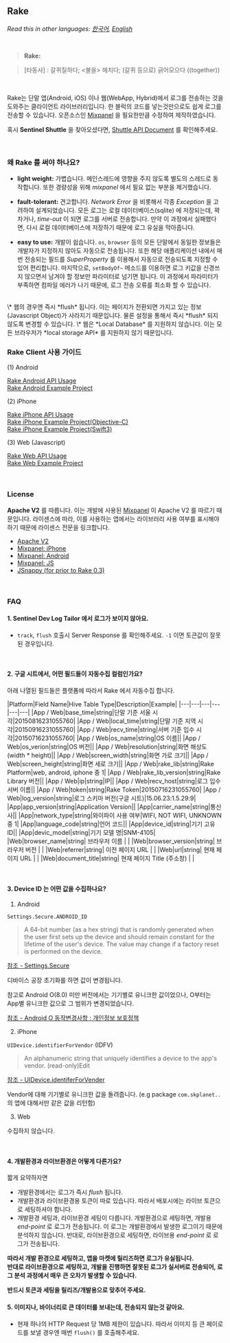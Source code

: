 ## Rake

_Read this in other languages: [한국어](https://github.com/skpdi/rake-document/wiki/0.-Home-(%ED%95%9C%EA%B5%AD%EC%96%B4)), [English](https://github.com/skpdi/rake-document/wiki/0.-Home-(English))_

<br/>

> **Rake:** 

> [타동사]
> : 갈퀴질하다; <불을> 헤치다; (갈퀴 등으로) 긁어모으다 ((together))

<br/>

Rake는 단말 앱(Android, iOS) 이나 웹(WebApp, Hybrid)에서 로그를 전송하는 것을 도와주는 클라이언트 라이브러리입니다. 한 블럭의 코드를 넣는것만으로도 쉽게 로그를 전송할 수 있습니다. 오픈소스인 [Mixpanel](https://github.com/mixpanel) 을 필요한만큼 수정하여 제작하였습니다.

혹시 **Sentinel Shuttle** 을 찾아오셨다면, [Shuttle API Document](https://github.com/skpdi/sentinel-document/wiki/Sentinel-Shuttle) 를 확인해주세요.

<br/>

### 왜 Rake 를 써야 하나요?

- **light weight:** 가볍습니다. 메인스레드에 영향을 주지 않도록 별도의 스레드로 동작합니다. 또한 경량성을 위해 *mixpanel* 에서 필요 없는 부분을 제거했습니다.

- **fault-tolerant:** 견고합니다. *Network Error* 을 비롯해서 각종 *Exception* 을 고려하여 설계되었습니다. 모든 로그는 로컬 데이터베이스(sqlite) 에 저장되는데, 꽉차거나, *time-out* 이 되면 로그를 서버로 전송합니다. 만약 이 과정에서 실패했다면, 다시 로컬 데이터베이스에 저장하기 때문에 로그 유실을 막아줍니다.

- **easy to use:** 개발이 쉽습니다. `os`, `browser` 등의 모든 단말에서 동일한 정보들은 개발자가 지정하지 않아도 자동으로 전송됩니다. 또한 해당 애플리케이션 내에서 매번 전송되는 필드를 *SuperProperty* 를 이용해서 자동으로 전송되도록 지정할 수 있어 편리합니다.  마지막으로, `setBodyOf~` 메소드를 이용하면 로그 키값을 신경쓰지 않으면서 남겨야 할 정보만 파라미터로 넘기면 됩니다. 이 과정에서 파라미터가 부족하면 컴파일 에러가 나기 때문에, 로그 전송 오류를 최소화 할 수 있습니다.

<br/>  
\* 웹의 경우엔 즉시 *flush* 됩니다. 이는 페이지가 전환되면 가지고 있는 정보(Javascript Object)가 사라지기 때문입니다. 물론 설정을 통해서 즉시 *flush* 되지 않도록 변경할 수 있습니다.  
\* 웹은 *Local Database* 를 지원하지 않습니다. 이는 모든 브라우저가 *local storage API* 를 지원하지 않기 때문입니다.

<br/>

### Rake Client 사용 가이드

(1) Android

[Rake Android API Usage](https://github.com/skpdi/rake-document/wiki/1.-Rake-Android-(%ED%95%9C%EA%B5%AD%EC%96%B4))  
[Rake Android Example Project](https://github.com/skpdi/rake-android/tree/master/rake_example)

(2) iPhone

[Rake iPhone API Usage](https://github.com/skpdi/rake-document/wiki/2.-Rake-iPhone-(%ED%95%9C%EA%B5%AD%EC%96%B4))  
[Rake iPhone Example Project(Objective-C)](https://github.com/skpdi/rake-iphone/tree/master/rake-iOS-example-Objc)   
[Rake iPhone Example Project(Swift3)](https://github.com/skpdi/rake-iphone/tree/master/rake-iOS-example-Swift)

(3) Web (Javascript)

[Rake Web API Usage](https://github.com/skpdi/rake-document/wiki/3.-Rake-Web)  
[Rake Web Example Project](https://github.com/skpdi/rake-web/tree/master/example)

<br/>

### License

**Apache V2** 를 따릅니다. 이는 개발에 사용된 [Mixpanel](https://github.com/mixpanel) 이 Apache V2 를 따르기 때문입니다. 라이센스에 따라, 이를 사용하는 앱에서는 라이브러리 사용 여부를 표시해야 하기 때문에 라이센스 전문을 링크합니다.

- [Apache V2](http://www.apache.org/licenses/LICENSE-2.0.html)
- [Mixpanel: iPhone](https://github.com/mixpanel/mixpanel-iphone/blob/master/LICENSE)
- [Mixpanel: Android](https://github.com/mixpanel/mixpanel-android/blob/master/LICENSE)
- [Mixpanel: JS](https://github.com/mixpanel/mixpanel-js/blob/master/LICENSE)
- [JSnappy (for prior to Rake 0.3)](https://code.google.com/p/jsnappy/source/browse/trunk/LICENCE.txt)

<br/>

### FAQ

#### 1. Sentinel Dev Log Tailor 에서 로그가 보이지 않아요.

- `track`, `flush` 호출시 Server Response 를 확인해주세요. `-1` 이면 토큰값이 잘못된 경우입니다. 

<br/>

#### 2. 구글 시트에서, 어떤 필드들이 자동수집 컬럼인가요?

아래 나열된 필드들은 플랫폼에 따라서 Rake 에서 자동수집 합니다.

|Platform|Field Name|Hive Table Type|Description|Example|
|---|---|---|---|---|---|
|App / Web|base_time|string|단말 기준 서울 시각|20150816231055760|
|App / Web|local_time|string|단말 기준 지역 시각|20150916231055760|
|App / Web|recv_time|string|서버 기준 입수 시각|20150716231055760|
|App / Web|os_name|string|OS 이름||
|App / Web|os_verion|string|OS 버전||
|App / Web|resolution|string|화면 해상도 (width * height)||
|App / Web|screen_width|string|화면 가로 크기||
|App / Web|screen_height|string|화면 세로 크기||
|App / Web|rake_lib|string|Rake Platform|web, android, iphone 중 1|
|App / Web|rake_lib_version|string|Rake Library 버전||
|App / Web|ip|string|IP||
|App / Web|recv_host|string|로그 입수 서버 이름||
|App / Web|token|string|Rake Token|20150716231055760|
|App / Web|log_version|string|로그 스키마 버전(구글 시트)|15.06.23:1.5.29:9|
|App|app_version|string|Application Version||
|App|carrier_name|string|통신사||
|App|network_type|string|와이파이 사용 여부|WIFI, NOT WIFI, UNKNOWN 중 1|
|App|language_code|string|언어 코드||
|App|device_id|string|기기 고유 ID||
|App|devic_model|string|기기 모델 명|SNM-4105|
|Web|browser_name|string| 브라우저 이름 | |
|Web|browser_version|string| 브라우저 버전 | |
|Web|referrer|string| 이전 페이지 URL | |
|Web|url|string| 현재 페이지 URL | |
|Web|document_title|string| 현재 페이지 Title (주소창) | | 

<br/>

#### 3. Device ID 는 어떤 값을 수집하나요?

1. Android 

`Settings.Secure.ANDROID_ID`

> A 64-bit number (as a hex string) that is randomly generated when the user first sets up the device and should remain constant for the lifetime of the user's device. The value may change if a factory reset is performed on the device.

[참조 - Settings.Secure](http://developer.android.com/reference/android/provider/Settings.Secure.html#ANDROID_ID)

디바이스 공장 초기화를 하면 값이 변경됩니다.

참고로 Android O(8.0) 미만 버전에서는 기기별로 유니크한 값이었으나, O부터는 App별 유니크한 값으로 그 범위가 변경되었습니다.

[참조 - Android O 동작변경사항 : 개인정보 보호정책](https://developer.android.com/preview/behavior-changes.html#privacy-all)

2. iPhone

`UIDevice.identifierForVendor` (IDFV)

> An alphanumeric string that uniquely identifies a device to the app's vendor. (read-only)Edit

[참조 - UIDevice.identiferForVender](https://developer.apple.com/library/ios/documentation/uikit/reference/UIDevice_Class/Reference/UIDevice.html#//apple_ref/occ/instp/UIDevice/identifierForVendor)

Vendor에 대해 기기별로 유니크한 값을 돌려줍니다. (e.g package `com.skplanet..` 의 앱에 대해서만 같은 값을 리턴함)

3. Web

수집하지 않습니다.


<br/>

#### 4. 개발환경과 라이브환경은 어떻게 다른가요?

짧게 요약하자면

- 개발환경에서는 로그가 즉시 *flush* 됩니다.
- 개발환경과 라이브환경용 토큰이 따로 있습니다. 따라서 배포시에는 라이브 토큰으로 세팅하셔야 합니다.
- 개발환경 세팅과, 라이브환경 세팅이 다릅니다. 개발환경으로 세팅하면, 개발용 *end-point* 로 로그가 전송됩니다. 이 로그는 개발환경에서 발생한 로그이기 때문에 분석하지 않습니다. 반대로, 라이브환경으로 세팅하면, 라이브용 *end-point* 로 로그가 전송됩니다.

**따라서 개발 환경으로 세팅하고, 앱을 마켓에 릴리즈하면 로그가 유실됩니다.**  
**반대로 라이브환경으로 세팅하고, 개발을 진행하면 잘못된 로그가 실서버로 전송되어, 로그 분석 과정에서 매우 큰 오차가 발생할 수 있습니다.**
  
**반드시 토큰과 세팅을 릴리즈/개발용으로 맞추어 주세요.**

#### 5. 이미지나, 바이너리로 큰 데이터를 보내는데, 전송되지 않는것 같아요. 

- 현재 하나의 HTTP Request 당 1MB 제한이 있습니다. 따라서 이미지 등 큰 페이로드를 보낼 경우엔 매번 `flush()` 를 호출해주세요.

<br/>
<br/>
